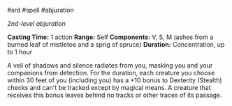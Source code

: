  #srd #spell #abjuration 

*2nd-level abjuration*

**Casting Time:** 1 action
**Range:** Self
**Components:** V, S, M (ashes from a burned leaf of mistletoe and a sprig of spruce)
**Duration:** Concentration, up to 1 hour

A veil of shadows and silence radiates from you, masking you and your companions from detection. For the duration, each creature you choose within 30 feet of you (including you) has a +10 bonus to Dexterity (Stealth) checks and can't be tracked except by magical means. A creature that receives this bonus leaves behind no tracks or other traces of its passage.
